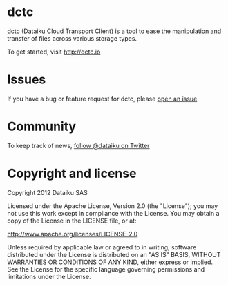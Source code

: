 dctc
====

dctc (Dataiku Cloud Transport Client) is a tool to ease the manipulation and transfer of files across various storage types.

To get started, visit http://dctc.io

# Issues

If you have a bug or feature request for dctc, please [open an issue](https://github.com/dataiku/dctc/issues)

# Community

To keep track of news, [follow @dataiku on Twitter](http://twitter.com/dataiku)

# Copyright and license

Copyright 2012 Dataiku SAS

Licensed under the Apache License, Version 2.0 (the "License"); you may not use this work except in compliance with the License. You may obtain a copy of the License in the LICENSE file, or at:

http://www.apache.org/licenses/LICENSE-2.0

Unless required by applicable law or agreed to in writing, software distributed under the License is distributed on an "AS IS" BASIS, WITHOUT WARRANTIES OR CONDITIONS OF ANY KIND, either express or implied. See the License for the specific language governing permissions and limitations under the License.
